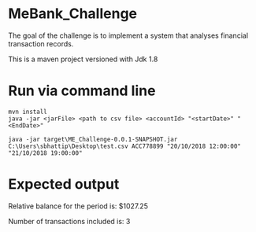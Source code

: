 # MeBank_Challenge

The goal of the challenge is to implement a system that analyses financial transaction records.

This is a maven project versioned with Jdk 1.8

# Run via command line

```
mvn install
java -jar <jarFile> <path to csv file> <accountId> "<startDate>" "<EndDate>"

java -jar target\ME_Challenge-0.0.1-SNAPSHOT.jar C:\Users\sbhattip\Desktop\test.csv ACC778899 "20/10/2018 12:00:00" "21/10/2018 19:00:00"
```

# Expected output

Relative balance for the period is: $1027.25

Number of transactions included is: 3

